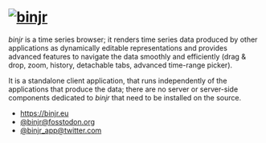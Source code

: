 # [![binjr](https://binjr.eu/assets/images/binjr_readme_title.png)](https://binjr.eu)

_binjr_ is a time series browser; it renders time series data produced by other applications as 
dynamically editable representations and provides advanced features to navigate the data smoothly and efficiently 
(drag & drop, zoom, history, detachable tabs, advanced time-range picker).
 
It is a standalone client application, that runs independently of the applications that produce the data; there are
no server or server-side components dedicated to _binjr_ that need to be installed on the source.   

* https://binjr.eu
* [@binjr@fosstodon.org](https://fosstodon.org/@binjr)
* [@binjr_app@twitter.com](https://twitter.com/binjr_app)
